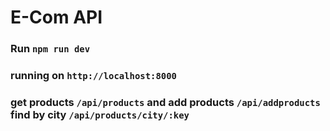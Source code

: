 # E-Com API

### Run `npm run dev`

### running on `http://localhost:8000`
### get products `/api/products` and add products `/api/addproducts` find by city `/api/products/city/:key`